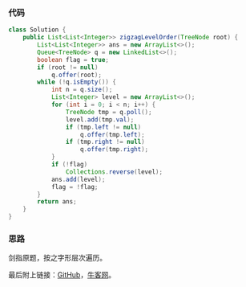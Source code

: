 ### 代码

``` java
class Solution {
    public List<List<Integer>> zigzagLevelOrder(TreeNode root) {
        List<List<Integer>> ans = new ArrayList<>();
        Queue<TreeNode> q = new LinkedList<>();
        boolean flag = true;
        if (root != null)
            q.offer(root);
        while (!q.isEmpty()) {
            int n = q.size();
            List<Integer> level = new ArrayList<>();
            for (int i = 0; i < n; i++) {
                TreeNode tmp = q.poll();
                level.add(tmp.val);
                if (tmp.left != null)
                    q.offer(tmp.left);
                if (tmp.right != null)
                    q.offer(tmp.right);
            }
            if (!flag)
                Collections.reverse(level);
            ans.add(level);
            flag = !flag;
        }
        return ans;
    }
}
```



### 思路

剑指原题，按之字形层次遍历。

最后附上链接：[GitHub](https://github.com/sysuhxy2018/-offer/blob/master/%E6%8C%89%E4%B9%8B%E5%AD%97%E5%BD%A2%E9%A1%BA%E5%BA%8F%E6%89%93%E5%8D%B0%E4%BA%8C%E5%8F%89%E6%A0%91.md)，[牛客网](https://www.nowcoder.com/practice/91b69814117f4e8097390d107d2efbe0?tpId=13&tqId=11212&tPage=1&rp=1&ru=/ta/coding-interviews&qru=/ta/coding-interviews/question-ranking)。